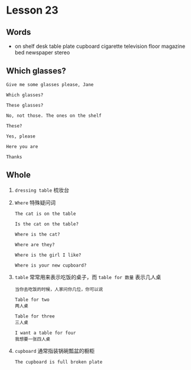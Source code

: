 # Lesson 23

## Words

- on shelf desk table plate cupboard cigarette television floor magazine bed newspaper stereo

## Which glasses?

```
Give me some glasses please, Jane

Which glasses?

These glasses?

No, not those. The ones on the shelf

These?

Yes, please

Here you are

Thanks
```

## Whole

1. `dressing table` 梳妆台

1. `Where` 特殊疑问词

   ```
   The cat is on the table

   Is the cat on the table?

   Where is the cat?

   Where are they?

   Where is the girl I like?

   Where is your new cupboard?
   ```

1. `table` 常常用来表示吃饭的桌子，而 `table for 数量` 表示几人桌

   ```
   当你去吃饭的时候，人家问你几位，你可以说

   Table for two
   两人桌

   Table for three
   三人桌

   I want a table for four
   我想要一张四人桌
   ```

1. `cupboard` 通常指装锅碗瓢盆的橱柜

   ```
   The cupboard is full broken plate
   ```
